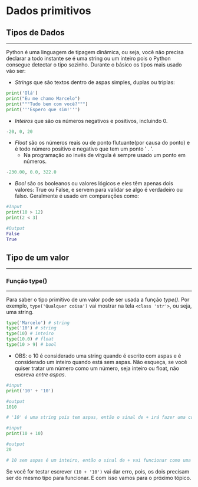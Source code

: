 # Dados primitivos

## Tipos de Dados
---
Python é uma linguagem de tipagem dinâmica, ou seja, você não precisa declarar a todo instante se é uma string ou um inteiro pois o Python consegue detectar o tipo sozinho. 
Durante o básico os tipos mais usado vão ser:

- *Strings* que são textos dentro de aspas simples, duplas ou triplas: 

``` py
print('Olá')
print("Eu me chamo Marcelo")
print("""Tudo bem com você?""")
print('''Espero que sim!''')
```

- *Inteiros* que são os números negativos e positivos, incluindo 0.  

``` py
-20, 0, 20
```

- *Float* são os números reais ou de ponto flutuante(por causa do ponto) e é todo número positivo e negativo que tem um ponto ' . '.    
  - Na programação ao invés de vírgula é sempre usado um ponto em números.

```py
-230.00, 0.0, 322.0
```

- *Bool* são os booleanos ou valores lógicos e eles têm apenas dois valores: True ou False, e servem para validar se algo é verdadeiro ou falso. Geralmente é usado em comparações como: 

```py
#Input
print(10 > 12)
print(2 < 3)

#Output
False
True
```

## Tipo de um valor
---

### Função type()
---
Para saber o tipo primitivo de um valor pode ser usada a função *type()*. Por exemplo, `type('Qualquer coisa')` vai mostrar na tela `<class 'str'>`, ou seja, uma string.                                      
```py
type('Marcelo') # string                                
type('10') # string                          
type(10) # inteiro          
type(10.0) # float                       
type(10 > 9) # bool           
```

- OBS: o 10 é considerado uma string quando é escrito com aspas e é considerado um inteiro quando está sem aspas. Não esqueça, se você quiser tratar um número como um número, seja inteiro ou float, não escreva *entre aspas*.
```py
#input
print('10' + '10') 

#output
1010

# '10' é uma string pois tem aspas, então o sinal de + irá fazer uma concatenação, que é juntar os dois valores, por isso o resultado foi '1010'

#input
print(10 + 10) 

#output
20

# 10 sem aspas é um inteiro, então o sinal de + vai funcionar como uma conta normal e vai mostrar na tela 20.
```
Se você for testar escrever `(10 + '10')` vai dar erro, pois, os dois precisam ser do mesmo tipo para funcionar. E com isso vamos para o próximo tópico.



